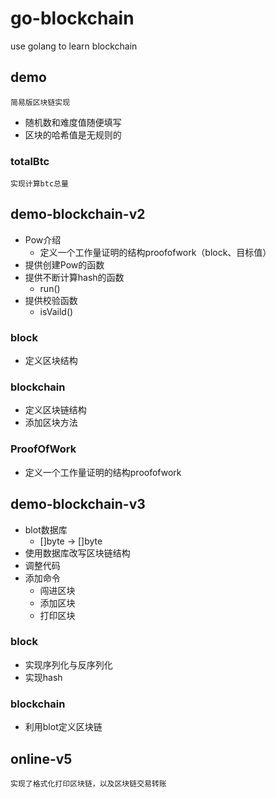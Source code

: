# go-blockchain
use golang to learn blockchain 



## demo

    简易版区块链实现
    
* 随机数和难度值随便填写
* 区块的哈希值是无规则的

### totalBtc

    实现计算btc总量
    
 
## demo-blockchain-v2

* Pow介绍
    * 定义一个工作量证明的结构proofofwork（block、目标值）
* 提供创建Pow的函数
* 提供不断计算hash的函数
    * run()
* 提供校验函数
    * isVaild()
    
### block

* 定义区块结构


### blockchain

* 定义区块链结构
* 添加区块方法

### ProofOfWork

* 定义一个工作量证明的结构proofofwork


## demo-blockchain-v3

* blot数据库
    * []byte -> []byte
* 使用数据库改写区块链结构
* 调整代码
* 添加命令
    * 闯进区块
    * 添加区块
    * 打印区块

### block

* 实现序列化与反序列化
* 实现hash

### blockchain

* 利用blot定义区块链


## online-v5

    实现了格式化打印区块链，以及区块链交易转账


